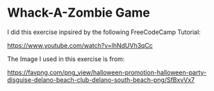 # Whack-A-Zombie Game

I did this exercise inpsired by the following FreeCodeCamp Tutorial: 

https://www.youtube.com/watch?v=lhNdUVh3qCc

The Image I used in this exercise is from:

https://favpng.com/png_view/halloween-promotion-halloween-party-disguise-delano-beach-club-delano-south-beach-png/SfBxvVx7

